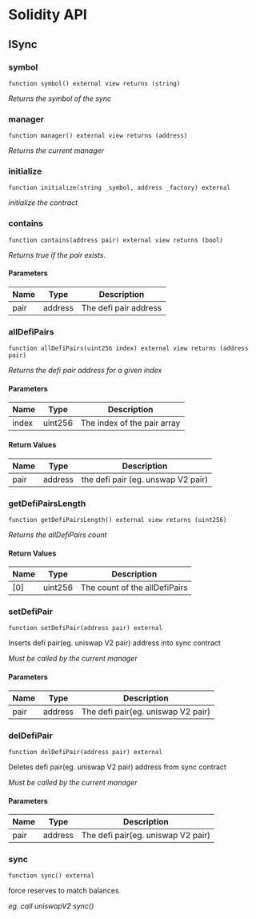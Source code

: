 # Solidity API

## ISync

### symbol

```solidity
function symbol() external view returns (string)
```

_Returns the symbol of the sync_

### manager

```solidity
function manager() external view returns (address)
```

_Returns the current manager_

### initialize

```solidity
function initialize(string _symbol, address _factory) external
```

_initialize the contract_

### contains

```solidity
function contains(address pair) external view returns (bool)
```

_Returns true if the pair exists._

#### Parameters

| Name | Type | Description |
| ---- | ---- | ----------- |
| pair | address | The defi pair address |

### allDefiPairs

```solidity
function allDefiPairs(uint256 index) external view returns (address pair)
```

_Returns the defi pair address for a given index_

#### Parameters

| Name | Type | Description |
| ---- | ---- | ----------- |
| index | uint256 | The index of the pair array |

#### Return Values

| Name | Type | Description |
| ---- | ---- | ----------- |
| pair | address | the defi pair (eg. unswap V2 pair) |

### getDefiPairsLength

```solidity
function getDefiPairsLength() external view returns (uint256)
```

_Returns the allDefiPairs count_

#### Return Values

| Name | Type | Description |
| ---- | ---- | ----------- |
| [0] | uint256 | The count of the allDefiPairs |

### setDefiPair

```solidity
function setDefiPair(address pair) external
```

Inserts defi pair(eg. uniswap V2 pair) address into sync contract

_Must be called by the current manager_

#### Parameters

| Name | Type | Description |
| ---- | ---- | ----------- |
| pair | address | The defi pair(eg. uniswap V2 pair) |

### delDefiPair

```solidity
function delDefiPair(address pair) external
```

Deletes defi pair(eg. uniswap V2 pair) address from sync contract

_Must be called by the current manager_

#### Parameters

| Name | Type | Description |
| ---- | ---- | ----------- |
| pair | address | The defi pair(eg. uniswap V2 pair) |

### sync

```solidity
function sync() external
```

force reserves to match balances

_eg. call uniswapV2 sync()_

